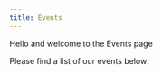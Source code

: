 ```yaml
---
title: Events
---
```

Hello and welcome to the Events page

Please find a list of our events below:
